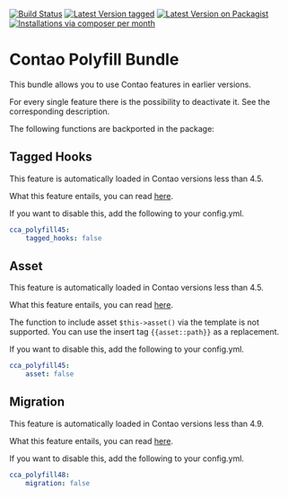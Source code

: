 [![Build Status](https://travis-ci.org/contao-community-alliance/contao-polyfill-bundle.png)](https://travis-ci.org/contao-community-alliance/contao-polyfill-bundle)
[![Latest Version tagged](http://img.shields.io/github/tag/contao-community-alliance/contao-polyfill-bundle.svg)](https://github.com/contao-community-alliance/contao-polyfill-bundle/tags)
[![Latest Version on Packagist](http://img.shields.io/packagist/v/contao-community-alliance/contao-polyfill-bundle.svg)](https://packagist.org/packages/contao-community-alliance/contao-polyfill-bundle)
[![Installations via composer per month](http://img.shields.io/packagist/dm/contao-community-alliance/contao-polyfill-bundle.svg)](https://packagist.org/packages/contao-community-alliance/contao-polyfill-bundle)

Contao Polyfill Bundle
======================

This bundle allows you to use Contao features in earlier versions.

For every single feature there is the possibility to deactivate it. See the corresponding description.

The following functions are backported in the package:


Tagged Hooks
------------

This feature is automatically loaded in Contao versions less than 4.5.

What this feature entails, you can read [here][tagged_hooks_doc].

If you want to disable this, add the following to your config.yml.

```yaml
cca_polyfill45:
    tagged_hooks: false

```


Asset
-----

This feature is automatically loaded in Contao versions less than 4.5.

What this feature entails, you can read [here][asset_doc].

The function to include asset `$this->asset()` via the template is not supported. 
You can use the insert tag `{{asset::path}}` as a replacement.

If you want to disable this, add the following to your config.yml.

```yaml
cca_polyfill45:
    asset: false

```


Migration
---------

This feature is automatically loaded in Contao versions less than 4.9.

What this feature entails, you can read [here][migration_doc].

If you want to disable this, add the following to your config.yml.

```yaml
cca_polyfill48:
    migration: false

```


[tagged_hooks_doc]: https://github.com/contao/core-bundle/commit/e700e191a19c68d67cfd1b0ee694d60c5f29baa0 "Read on github.com/contao/core-bundle"
[asset_doc]: https://github.com/contao/core-bundle/commit/eed0aea3682b2bba28ed26d796b18605b459445e "Read on github.com/contao/core-bundle"
[migration_doc]: https://github.com/contao/core-bundle/issues/1223#issuecomment-527111644 "Read on github.com/contao/core-bundle"
